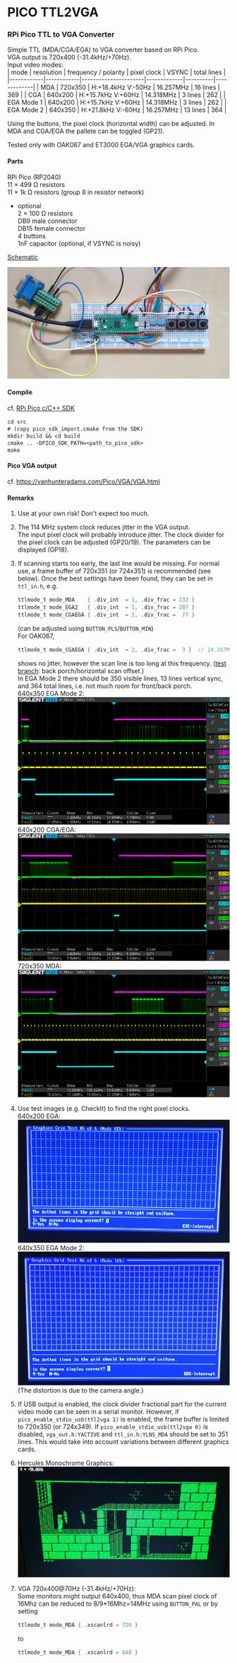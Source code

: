 PICO TTL2VGA
==

### RPi Pico  TTL to VGA Converter  

Simple TTL (MDA/CGA/EGA) to VGA converter based on RPi Pico.<br />
VGA output is 720x400 (-31.4kHz/+70Hz).<br />
Input video modes:<br />
| mode       | resolution | frequency / polarity | pixel clock | VSYNC    | total lines |
|------------|------------|----------------------|-------------|----------|-------------|
| MDA        | 720x350    | H:+18.4kHz  V:-50Hz  |  16.257MHz  | 16 lines |   369       |
| CGA        | 640x200    | H:+15.7kHz  V:+60Hz  |  14.318MHz  |  3 lines |   262       |
| EGA Mode 1 | 640x200    | H:+15.7kHz  V:+60Hz  |  14.318MHz  |  3 lines |   262       |
| EGA Mode 2 | 640x350    | H:+21.8kHz  V:-60Hz  |  16.257MHz  | 13 lines |   364       |

Using the buttons, the pixel clock (horizontal width) can be adjusted.
In MDA and CGA/EGA the pallete can be toggled (GP21).

Tested only with OAK067 and ET3000 EGA/VGA graphics cards.

#### Parts

  RPi Pico (RP2040)<br />
  11 $\times$ 499 &Omega; resistors<br />
  11 $\times$ 1k &Omega; resistors (group 8 in resistor network)<br />
  * optional<br />
    2 $\times$ 100 &Omega; resistors<br />
    DB9 male connector<br />
    DB15 female connector<br />
    4 buttons<br />
    1nF capacitor (optional, if VSYNC is noisy)

[Schematic](pico_ttl2vga.pdf)

![board](pico_ttl2vga.jpg)

#### Compile

  cf. [RPi Pico c/C++ SDK](https://github.com/raspberrypi/pico-sdk)
  ```
  cd src
  # (copy pico_sdk_import.cmake from the SDK)
  mkdir build && cd build
  cmake .. -DPICO_SDK_PATH=<path_to_pico_sdk>
  make
  ```

#### Pico VGA output

  cf. https://vanhunteradams.com/Pico/VGA/VGA.html<br />

#### Remarks

1. Use at your own risk! Don't expect too much.

2. The 114 MHz system clock reduces jitter in the VGA output.<br />
   The input pixel clock will probably introduce jitter. The clock divider for the pixel clock can be adjusted (GP20/19). The parameters can be displayed (GP18).

3. If scanning starts too early, the last line would be missing. For normal use, a frame buffer of 720x351 (or 724x351) is recommended (see below). Once the best settings have been found, they can be set in `ttl_in.h`, e.g.
   ```C
   ttlmode_t mode_MDA    { .div_int  = 1, .div_frac = 232 }
   ttlmode_t mode_EGA2   { .div_int  = 1, .div_frac = 207 }
   ttlmode_t mode_CGAEGA { .div_int  = 2, .div_frac =  77 }
   ```
   (can be adjusted using `BUTTON_PLS`/`BUTTON_MIN`)<br />
   For OAK067,
   ```C
   ttlmode_t mode_CGAEGA { .div_int  = 2, .div_frac =  3 }  // 14.167MHz
   ```
   shows no jitter, however the scan line is too long at this frequency. ([test branch](https://github.com/rs1729/pico_ttl2vga/tree/test_horizontal_offset): back porch/horizontal scan offset.)<br />
   In EGA Mode 2 there should be 350 visible lines, 13 lines vertical sync, and 364 total lines, i.e. not much room for front/back porch.<br />
   640x350 EGA Mode 2:<br />
   ![EGA2_640x350](EGA2_640x350.png)<br />
   640x200 CGA/EGA:<br />
   ![CGAEGA_640x200](CGAEGA_640x200.png)<br />
   720x350 MDA:<br />
   ![MDA_720x350](MDA_720x350.png)<br />

4. Use test images (e.g. CheckIt) to find the right pixel clocks.<br />
   640x200 EGA:<br />
   ![mode0Eh](640x200_mode0Eh.jpg)<br />
   640x350 EGA Mode 2:<br />
   ![mode10h](640x350_mode10h.jpg)<br />
   (The distortion is due to the camera angle.)

5. If USB output is enabled, the clock divider fractional part for the current video mode can be seen in a serial monitor. However, if `pico_enable_stdio_usb(ttl2vga 1)` is enabled, the frame buffer is limited to 720x350 (or 724x349).
   If `pico_enable_stdio_usb(ttl2vga 0)` is disabled, `vga_out.h:YACTIVE` and `ttl_in.h:YLNS_MDA` should be set to 351 lines. This would take into account variations between different graphics cards.

6. Hercules Monochrome Graphics:<br />
   ![HGC](hgc2vga.jpg)<br />

7. VGA 720x400@70Hz (-31.4kHz/+70Hz):<br />
   Some monitors might output 640x400, thus MDA scan pixel clock of 16Mhz can be reduced to 8/9*16Mhz=14MHz using `BUTTON_PAL` or by setting
   ```C
   ttlmode_t mode_MDA { .xscanlrd = 720 }
   ```
   to
   ```C
   ttlmode_t mode_MDA { .xscanlrd = 640 }
   ```

